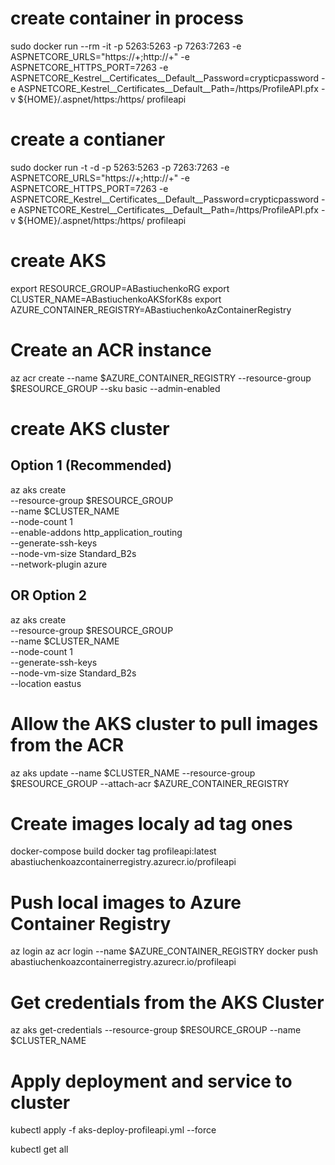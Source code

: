 # create container in process
sudo docker run --rm -it -p 5263:5263 -p 7263:7263 -e ASPNETCORE_URLS="https://+;http://+" -e ASPNETCORE_HTTPS_PORT=7263 -e ASPNETCORE_Kestrel__Certificates__Default__Password=crypticpassword -e ASPNETCORE_Kestrel__Certificates__Default__Path=/https/ProfileAPI.pfx -v ${HOME}/.aspnet/https:/https/ profileapi

# create a contianer
sudo docker run -t -d -p 5263:5263 -p 7263:7263 -e ASPNETCORE_URLS="https://+;http://+" -e ASPNETCORE_HTTPS_PORT=7263 -e ASPNETCORE_Kestrel__Certificates__Default__Password=crypticpassword -e ASPNETCORE_Kestrel__Certificates__Default__Path=/https/ProfileAPI.pfx -v ${HOME}/.aspnet/https:/https/ profileapi

# create AKS

export RESOURCE_GROUP=ABastiuchenkoRG
export CLUSTER_NAME=ABastiuchenkoAKSforK8s
export AZURE_CONTAINER_REGISTRY=ABastiuchenkoAzContainerRegistry

# Create an ACR instance
az acr create --name $AZURE_CONTAINER_REGISTRY --resource-group $RESOURCE_GROUP --sku basic --admin-enabled


# create AKS cluster
## Option 1 (Recommended)
az aks create \
    --resource-group $RESOURCE_GROUP \
    --name $CLUSTER_NAME \
    --node-count 1 \
    --enable-addons http_application_routing \
    --generate-ssh-keys \
    --node-vm-size Standard_B2s \
    --network-plugin azure

## OR Option 2 
az aks create \
    --resource-group $RESOURCE_GROUP \
    --name $CLUSTER_NAME \
    --node-count 1 \
    --generate-ssh-keys \
    --node-vm-size Standard_B2s \
    --location eastus


# Allow the AKS cluster to pull images from the ACR
az aks update --name $CLUSTER_NAME --resource-group $RESOURCE_GROUP --attach-acr $AZURE_CONTAINER_REGISTRY






# Create images localy ad tag ones
docker-compose build
docker tag profileapi:latest abastiuchenkoazcontainerregistry.azurecr.io/profileapi

# Push local images to Azure Container Registry
az login
az acr login --name $AZURE_CONTAINER_REGISTRY
docker push abastiuchenkoazcontainerregistry.azurecr.io/profileapi

# Get credentials from the AKS Cluster
az aks get-credentials --resource-group $RESOURCE_GROUP --name $CLUSTER_NAME

# Apply deployment and service to cluster
kubectl apply -f aks-deploy-profileapi.yml --force

kubectl get all
